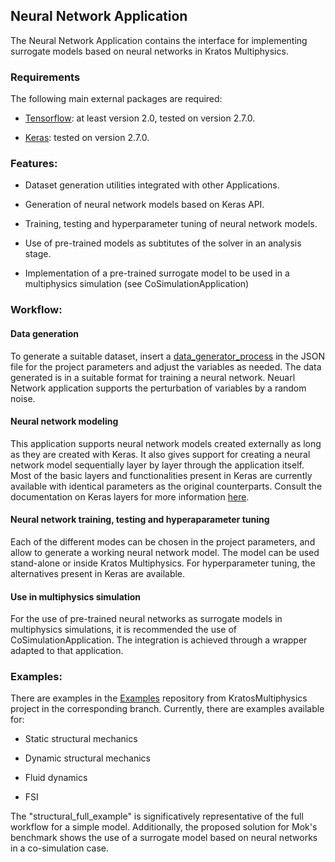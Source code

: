 ## Neural Network Application

The Neural Network Application contains the interface for implementing surrogate models based on neural networks in Kratos Multiphysics.

### Requirements

The following main external packages are required:

- [Tensorflow](https://www.tensorflow.org/): at least version 2.0, tested on version 2.7.0.

- [Keras](https://keras.io/): tested on version 2.7.0.
 

### Features:

- Dataset generation utilities integrated with other Applications.

- Generation of neural network models based on Keras API.

- Training, testing and hyperparameter tuning of neural network models.

- Use of pre-trained models as subtitutes of the solver in an analysis stage.

- Implementation of a pre-trained surrogate model to be used in a multiphysics simulation (see CoSimulationApplication)

### Workflow:

#### Data generation
To generate a suitable dataset, insert a [data_generator_process](python_scripts/data_generator_process.py) in the JSON file for the project parameters and 
adjust the variables as needed. The data generated is in a suitable format for training a neural network. Neuarl Network application supports the perturbation
of variables by a random noise.

#### Neural network modeling
This application supports neural network models created externally as long as they are created with Keras. It also gives support for creating a neural network
model sequentially layer by layer through the application itself. Most of the basic layers and functionalities present in Keras are currently available
with identical parameters as the original counterparts. Consult the documentation on Keras layers for more information [here](https://keras.io/api/layers/).

#### Neural network training, testing and hyperaparameter tuning
Each of the different modes can be chosen in the project parameters, and allow to generate a working neural network model. The model can be used stand-alone or
inside Kratos Multiphysics. For hyperparameter tuning, the alternatives present in Keras are available.

#### Use in multiphysics simulation
For the use of pre-trained neural networks as surrogate models in multiphysics simulations, it is recommended the use of CoSimulationApplication. The integration
is achieved through a wrapper adapted to that application.

### Examples:
There are examples in the [Examples](https://github.com/KratosMultiphysics/Examples) repository from KratosMultiphysics project in the corresponding branch. 
Currently, there are examples available for:

- Static structural mechanics

- Dynamic structural mechanics

- Fluid dynamics

- FSI

The "structural_full_example" is significatively representative of the full workflow for a simple model. Additionally, the proposed solution for Mok's benchmark 
shows the use of a surrogate model based on neural networks in a co-simulation case.
